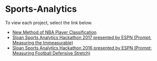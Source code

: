 # Sports-Analytics

To view each project, select the link below.

* [New Method of NBA Player Classification]()
* [Sloan Sports Analytics Hackathon 2017 presented by ESPN (Prompt: Measuring the Immeasurable)](https://cdn.rawgit.com/dwolfATL/Sports-Analytics/ce965522/ESPN_Hackathon_2017_Immeasurable/Immeasurable-visualize.html)
* [Sloan Sports Analytics Hackathon 2016 presented by ESPN (Prompt: Measuring Football Defensive Stretch)](https://cdn.rawgit.com/dwolfATL/Sports-Analytics/1398e1d3/ESPN_Hackathon_2016_Football/UnderArmor2016.html)


